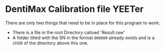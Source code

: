 # DentiMax Calibration file YEETer

There are only two things that need to be in place for this program to work:

 - There is a file in the root Directory calloed 'Result.raw'
 - A folder titled with the SN in the format `000000` already exists and is a child of the directory above this one.
 
  
